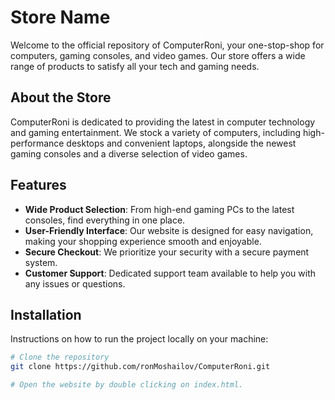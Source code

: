 # Store Name

Welcome to the official repository of ComputerRoni, your one-stop-shop for computers, gaming consoles, and video games. Our store offers a wide range of products to satisfy all your tech and gaming needs.

## About the Store

ComputerRoni is dedicated to providing the latest in computer technology and gaming entertainment. We stock a variety of computers, including high-performance desktops and convenient laptops, alongside the newest gaming consoles and a diverse selection of video games.

## Features

- **Wide Product Selection**: From high-end gaming PCs to the latest consoles, find everything in one place.
- **User-Friendly Interface**: Our website is designed for easy navigation, making your shopping experience smooth and enjoyable.
- **Secure Checkout**: We prioritize your security with a secure payment system.
- **Customer Support**: Dedicated support team available to help you with any issues or questions.

## Installation

Instructions on how to run the project locally on your machine:

```bash
# Clone the repository
git clone https://github.com/ronMoshailov/ComputerRoni.git

# Open the website by double clicking on index.html.
